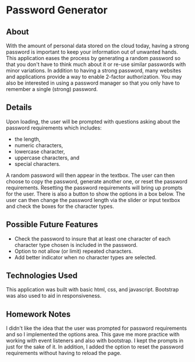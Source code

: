 # Password Generator

## About

With the amount of personal data stored on the cloud today, having a strong password is important to keep your information out of unwanted hands. This application eases the process by generating a random password so that you don't have to think much about it or re-use similar passwords with minor variations. In addition to having a strong password, many websites and applications provide a way to enable 2-factor authorization. You may also be interested in using a password manager so that you only have to remember a single (strong) password.

## Details

Upon loading, the user will be prompted with questions asking about the password requirements which includes:

- the length,
- numeric characters,
- lowercase character,
- uppercase characters, and
- special characters.

A random password will then appear in the textbox. The user can then choose to copy the password, generate another one, or reset the password requirements. Resetting the password requirements will bring up prompts for the user. There is also a button to show the options in a box below. The user can then change the password length via the slider or input textbox and check the boxes for the character types.

## Possible Future Features

- Check the password to insure that at least one character of each character type chosen is included in the password.
- Option to not allow (or limit) repeated characters.
- Add better indicator when no character types are selected.

## Technologies Used

This application was built with basic html, css, and javascript. Bootstrap was also used to aid in responsiveness.

## Homework Notes

I didn't like the idea that the user was prompted for password requirements and so I implemented the options area. This gave me more practice with working with event listeners and also with bootstrap. I kept the prompts in just for the sake of it. In addition, I added the option to reset the password requirements without having to reload the page.
